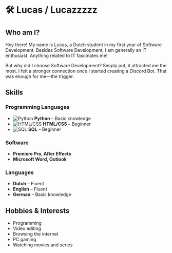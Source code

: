 # 🛠️ Lucas / Lucazzzzz

## Who am I?
Hey there! My name is Lucas, a Dutch student in my first year of Software Development. Besides Software Development, I am generally an IT enthusiast. Anything related to IT fascinates me!

But why did I choose Software Development? Simply put, it attracted me the most. I felt a stronger connection once I started creating a Discord Bot. That was enough for me—the trigger.

## Skills
### Programming Languages
- ![Python](https://img.shields.io/badge/Python-Basic-3776AB?style=flat&logo=python&logoColor=white) **Python** – Basic knowledge  
- ![HTML/CSS](https://img.shields.io/badge/HTML%2FCSS-Beginner-E34F26?style=flat&logo=html5&logoColor=white) **HTML/CSS** – Beginner  
- ![SQL](https://img.shields.io/badge/SQL-Beginner-4479A1?style=flat&logo=postgresql&logoColor=white) **SQL** – Beginner  

### Software
- **Premiere Pro, After Effects**  
- **Microsoft Word, Outlook**  

### Languages
- **Dutch** – Fluent  
- **English** – Fluent  
- **German** – Basic knowledge  

## Hobbies & Interests
- Programming  
- Video editing  
- Browsing the internet  
- PC gaming  
- Watching movies and series  
